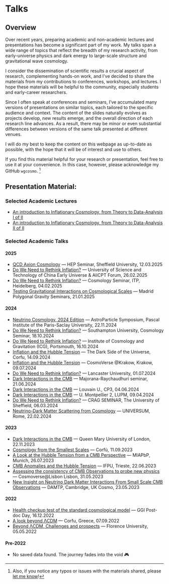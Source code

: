 # Talks

## Overview

Over recent years, preparing academic and non-academic lectures and presentations has become a significant part of my work. My talks span a wide range of topics that reflect the breadth of my research activity, from early-universe physics and dark energy to large-scale structure and gravitational wave cosmology. 

I consider the dissemination of scientific results a crucial aspect of research, complementing hands-on work, and I've decided to share the materials from my contributions to conferences, workshops, and lectures. I hope these materials will be helpful to the community, especially students and early-career researchers.

Since I often speak at conferences and seminars, I’ve accumulated many versions of presentations on similar topics, each tailored to the specific audience and context.  The content of the slides naturally evolves as projects develop, new results emerge, and the overall direction of each research line advances. As a result, there may be minor or even substantial differences between versions of the same talk presented at different venues. 

I will do my best to keep the content on this webpage as up-to-date as possible, with the hope that it will be of interest and use to others. 

If you find this material helpful for your research or presentation, feel free to use it at your convenience. In this case, however, please acknowledge my GitHub `wgcosmo`. [^1]


## Presentation Material:

### Selected Academic Lectures 

- [An introduction to Inflationary Cosmology, from Theory to Data-Analysis I of II](https://drive.google.com/file/d/1u5bNgpo2clXl7S0-aF9nXL0ctW4TkxKp/view?usp=sharing)
- [An introduction to Inflationary Cosmology, from Theory to Data-Analysis II of II](https://drive.google.com/file/d/1IWKukS9ABp5dQawW6Quns62nfTrnE73C/view?usp=sharing)

### Selected Academic Talks

#### 2025
- [QCD Axion Cosmology](https://drive.google.com/file/d/1tCi5GpO66xBulDSWU-1fj7rsx411FRmv/view?usp=sharing) — HEP Seminar, Sheffield University, 12.03.2025
- [Do We Need to Rethink Inflation?](https://drive.google.com/file/d/1Q2NXTrs306fSUHFEnul7Fe034DLnt_kC/view?usp=sharing) — University of Science and Technology of China Early Universe & AliCPT Forum, 26.02.2025
- [Do We Need to Rethink Inflation?](https://drive.google.com/file/d/1gdMQqJAt4vzHqNVCyderIu3zM-XtNc7V/view?usp=sharing) — Cosmology Seminar, ITP, Heidelberg, 04.02.2025
- [Testing Gravitational Interactions on Cosmological Scales](https://drive.google.com/file/d/1XXV68RewMk2tsLwlHIqFXqsJpXCAcVO9/view?usp=sharing) — Madrid Polygonal Gravity Seminars, 21.01.2025

#### 2024
- [Neutrino Cosmology, 2024 Edition](https://drive.google.com/file/d/10QoWwDYoM8zw3uhRJF0DrF8GpPkReum4/view?usp=sharing) — AstroParticle Symposium, Pascal Institute of the Paris-Saclay University, 22.11.2024
- [Do We Need to Rethink Inflation?](https://drive.google.com/file/d/12BG-g-eiKjEKK7wSXszZ7nz51lH2Dy2o/view?usp=sharing) — Southampton University, Cosmology Seminar, 18.10.2024 
- [Do We Need to Rethink Inflation?](https://drive.google.com/file/d/1pAbOdoKwdYV16IeKEH9CV99A_0SAXaNh/view?usp=sharing) — Institute of Cosmology and Gravitation (ICG), Portsmouth, 16.10.2024
- [Inflation and the Hubble Tension](https://drive.google.com/file/d/1lwm8roxUppBQA_7WVeBG0NC_8uNsHfnF/view?usp=sharing) — The Dark Side of the Universe, Corfu, 14.09.2024
- [Inflation and the Hubble Tension](https://drive.google.com/file/d/1cTAh8JM4hnSjScg9Xqa1WTyCCbtiqEHk/view?usp=sharing) — CosmoVerse @Krakow, Krakow, 09.07.2024
- [Do We Need to Rethink Inflation?](https://drive.google.com/file/d/1sPC8-B18Dtu9cCyfmlSWZozmdjUXGvJt/view?usp=sharing) — Lancaster University, 01.07.2024
- [Dark Interactions in the CMB](https://drive.google.com/file/d/1SPDxPVgijrKqpF34r0cqAVrPQBP9KtvV/view?usp=sharing) — Majorana-Raychaudhuri seminar, 21.06.2024
- [Dark Interactions in the CMB](https://drive.google.com/file/d/1MGGhDC6re5d2ltCfapwgDnLEnWaJehj9/view?usp=sharing) — Louvain U., CP3, 04.06.2024
- [Dark Interactions in the CMB](https://drive.google.com/file/d/1AOgie39FC-7_vAWIMxYdD45B0NYtWDTi/view?usp=sharing) — U. Montpellier 2, LUPM, 09.04.2024 
- [Do We Need to Rethink Inflation?](https://drive.google.com/file/d/1txOUw6QbbowAD98o_0BdyYjH-C1uyjJJ/view?usp=sharing) — CRAG SEMINAR, The University of Sheffield, 06.03.2024
- [Neutrino-Dark Matter Scattering from Cosmology](https://drive.google.com/file/d/1BSMJWazvUCSe31DZ2seQJx1qDfT-bD5M/view?usp=sharing) — UNIVERSUM, Rome, 22.02.2024

#### 2023 
- [Dark Interactions in the CMB](https://drive.google.com/file/d/10riP-KB8GV10CMYlABmmXGwHV40d5ads/view?usp=sharing) — Queen Mary University of London, 22.11.2023 
- [Cosmology from the Smallest Scales](https://drive.google.com/file/d/1-0-kjdvXkuBjpJho32BIcrNI1oSyu6zn/view?usp=sharing) — Corfù, 11.09.2023
- [A Look at the Hubble Tension from a CMB Perspective](https://drive.google.com/file/d/1Xsn_0eL_NFOfYrgOZUvUyg46iVuwLRBW/view?usp=sharing) — MIAPbP, Munich, 26.07.2023
- [CMB Anomalies and the Hubble Tension](https://drive.google.com/file/d/1aNP-X-u7977RyuAphKWDS5laI6RxNb2g/view?usp=sharing) — IFPU, Trieste, 22.06.2023
- [Assessing the consistency of CMB Observations to probe new physics](https://drive.google.com/file/d/1xkT9vfPZNr7PneNneQgL32uEsCaIhjYh/view?usp=sharing) — Cosmoverse@Lisbon Lisbon, 31.05.2023
- [New Insight on Neutrino Dark Matter Interactions From Small Scale CMB Observations](https://drive.google.com/file/d/1v6YJyOaK1XdIPg-TkGPsYWUAgdH9JrRJ/view?usp=sharing) — DAMTP, Cambridge, UK Cosmo, 23.05.2023

#### 2022
- [Health checkup test of the standard cosmological model](https://drive.google.com/file/d/1W9rISez6dq0ZWTI3n0zVmJNOFYFdzM96/view?usp=sharing) — GGI Post-doc Day, 16.12.2022
- [A look beyond ΛCDM](https://drive.google.com/file/d/1JIVoC3d7M-a_1eeV_tI5OZL-Pch5amyJ/view?usp=sharing) — Corfu, Greece, 07.09.2022
- [Beyond ΛCDM, Challenges and prospects](https://drive.google.com/file/d/1fwquDv1FoGYiSljiFCQIxbCpEH8tEGrP/view?usp=sharing)  — Florence University, 05.05.2022

#### Pre-2022
- No saved data found. The journey fades into the void 🎮

[^1]: Also, if you notice any typos or issues with the materials shared, please [let me know](mailto:w.giare@sheffield.ac.uk)!
